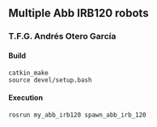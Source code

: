## Multiple Abb IRB120 robots
### T.F.G. Andrés Otero García

#### Build
~~~
catkin_make
source devel/setup.bash
~~~

#### Execution
~~~
rosrun my_abb_irb120 spawn_abb_irb_120
~~~
